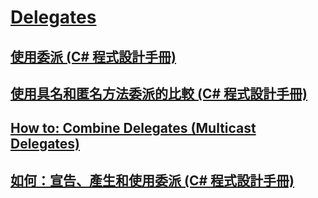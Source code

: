 # [Delegates](TocOutOfQuery)
## [使用委派 (C# 程式設計手冊)](using-delegates.md)
## [使用具名和匿名方法委派的比較 (C# 程式設計手冊)](delegates-with-named-vs-anonymous-methods.md)
## [How to: Combine Delegates (Multicast Delegates)](TocOutOfQuery)
## [如何：宣告、產生和使用委派 (C# 程式設計手冊)](how-to-declare-instantiate-and-use-a-delegate.md)
